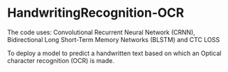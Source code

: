 # HandwritingRecognition-OCR

The code uses:
Convolutional Recurrent Neural Network (CRNN), 
Bidirectional Long Short-Term Memory Networks (BLSTM) and 
CTC LOSS

To deploy a model to predict a handwritten text based on which an Optical character recognition (OCR) is made.
